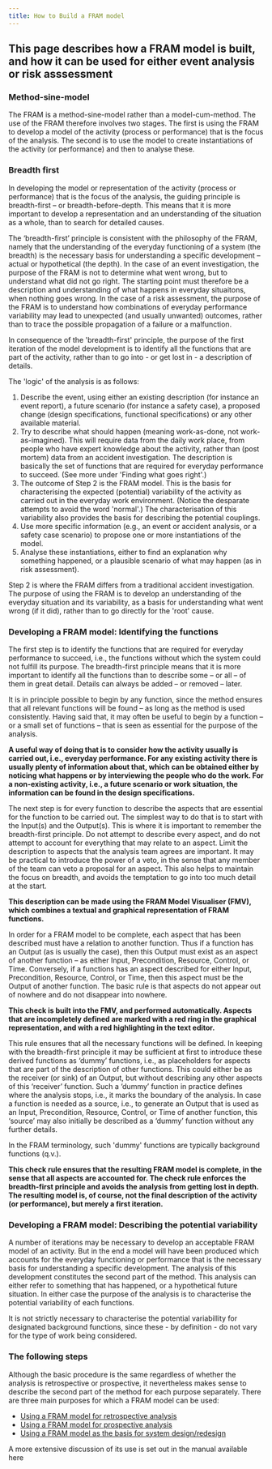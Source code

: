 ```yaml
---
title: How to Build a FRAM model
---
```


## This page describes how a FRAM model is built, and how it can be used for either event analysis or risk asssessment

### Method-sine-model
The FRAM is a method-sine-model rather than a model-cum-method. The use of the FRAM therefore involves two stages. The first is using the FRAM to develop a model of the activity (process or performance) that is the focus of the analysis. The second is to use the model to create instantiations of the activity (or performance) and then to analyse these.

### Breadth first
In developing the model or representation of the activity (process or performance) that is the focus of the analysis, the guiding principle is breadth-first – or breadth-before-depth. This means that it is more important to develop a representation and an understanding of the situation as a whole, than to search for detailed causes.

The ‘breadth-first’ principle is consistent with the philosophy of the FRAM, namely that the understanding of the everyday functioning of a system (the breadth) is the necessary basis for understanding a specific development – actual or hypothetical (the depth). In the case of an event investigation, the purpose of the FRAM is not to determine what went wrong, but to understand what did not go right. The starting point must therefore be a description and understanding of what happens in everyday situaitons, when nothing goes wrong. In the case of a risk assessment, the purpose of the FRAM is to understand how combinations of everyday performance variability may lead to unexpected (and usually unwanted) outcomes, rather than to trace the possible propagation of a failure or a malfunction.

In consequence of the 'breadth-first' principle, the purpose of the first iteration of the model development is to identify all the functions that are part of the activity, rather than to go into - or get lost in - a description of details.

The 'logic' of the analysis is as follows:
1. Describe the event, using either an existing description (for instance an event report), a future scenario (for instance a safety case), a proposed change (design specifications, functional specifications) or any other available material.
2. Try to describe what should happen (meaning work-as-done, not work-as-imagined). This will require data from the daily work place, from people who have expert knowledge about the activity, rather than (post mortem) data from an accident investigation. The description is basically the set of functions that are required for everyday performance to succeed. (See more under 'Finding what goes right'.)
3. The outcome of Step 2 is the FRAM model. This is the basis for characterising the expected (potential) variability of the activity as carried out in the everyday work environment. (Notice the desparate attempts to avoid the word 'normal'.) The characterisation of this variability also provides the basis for describing the potential couplings.
4. Use more specific information (e.g., an event or accident analysis, or a safety case scenario) to propose one or more instantiations of the model.
5. Analyse these instantiations, either to find an explanation why something happened, or a plausible scenario of what may happen (as in risk assessment).

Step 2 is where the FRAM differs from a traditional accident investigation. The purpose of using the FRAM is to develop an understanding of the everyday situation and its variability, as a basis for understanding what went wrong (if it did), rather than to go directly for the 'root' cause.

### Developing a FRAM model: Identifying the functions
The first step is to identify the functions that are required for everyday performance to succeed, i.e., the functions without which the system could not fulfill its purpose. The breadth-first principle means that it is more important to identify all the functions than to describe some – or all – of them in great detail. Details can always be added – or removed – later.

It is in principle possible to begin by any function, since the method ensures that all relevant functions will be found – as long as the method is used consistently. Having said that, it may often be useful to begin by a function – or a small set of functions – that is seen as essential for the purpose of the analysis.

**A useful way of doing that is to consider how the activity usually is carried out, i.e., everyday performance. For any existing activity there is usually plenty of information about that, which can be obtained either by noticing what happens or by interviewing the people who do the work. For a non-existing activity, i.e., a future scenario or work situation, the information can be found in the design specifications.**

The next step is for every function to describe the aspects that are essential for the function to be carried out. The simplest way to do that is to start with the Input(s) and the Output(s). This is where it is important to remember the breadth-first principle. Do not attempt to describe every aspect, and do not attempt to account for everything that may relate to an aspect. Limit the description to aspects that the analysis team agrees are important. It may be practical to introduce the power of a veto, in the sense that any member of the team can veto a proposal for an aspect. This also helps to maintain the focus on breadth, and avoids the temptation to go into too much detail at the start.

**This description can be made using the FRAM Model Visualiser (FMV), which combines a textual and graphical representation of FRAM functions.**

In order for a FRAM model to be complete, each aspect that has been described must have a relation to another function. Thus if a function has an Output (as is usually the case), then this Output must exist as an aspect of another function – as either Input, Precondition, Resource, Control, or Time. Conversely, if a functions has an aspect described for either Input, Precondition, Resource, Control, or Time, then this aspect must be the Output of another function. The basic rule is that aspects do not appear out of nowhere and do not disappear into nowhere.

**This check is built into the FMV, and performed automatically. Aspects that are incompletely defined are marked with a red ring in the graphical representation, and with a red highlighting in the text editor.**

This rule ensures that all the necessary functions will be defined. In keeping with the breadth-first principle it may be sufficient at first to introduce these derived functions as ‘dummy’ functions, i.e., as placeholders for aspects that are part of the description of other functions. This could either be as the receiver (or sink) of an Output, but without describing any other aspects of this ‘receiver’ function. Such a ‘dummy’ function in practice defines where the analysis stops, i.e., it marks the boundary of the analysis. In case a function is needed as a source, i.e., to generate an Output that is used as an Input, Precondition, Resource, Control, or Time of another function, this ‘source’ may also initially be described as a ‘dummy’ function without any further details.

In the FRAM terminology, such 'dummy' functions are typically background functions (q.v.).

**This check rule ensures that the resulting FRAM model is complete, in the sense that all aspects are accounted for. The check rule enforces the breadth-first principle and avoids the analysis from getting lost in depth. The resulting model is, of course, not the final description of the activity (or performance), but merely a first iteration.**

### Developing a FRAM model: Describing the potential variability
A number of iterations may be necessary to develop an acceptable FRAM model of an activity. But in the end a model will have been produced which accounts for the everyday functioning or performance that is the necessary basis for understanding a specific development. The analysis of this development constitutes the second part of the method. This analysis can either refer to something that has happened, or a hypothetical future situation. In either case the purpose of the analysis is to characterise the potential variability of each functions.

It is not strictly necessary to characterise the potential variabillity for designated background functions, since these - by definition - do not vary for the type of work being considered.

### The following steps
Although the basic procedure is the same regardless of whether the analysis is retrospective or prospective, it nevertheless makes sense to describe the second part of the method for each purpose separately. There are three main purposes for which a FRAM model can be used:
- [Using a FRAM model for retrospective analysis](/how_to_build-retro.html)
- [Using a FRAM model for prospective analysis](/how_to_build-pro.html)
- [Using a FRAM model as the basis for system design/redesign](/how_to_build-design.html)

A more extensive discussion of its use is set out in the manual available here